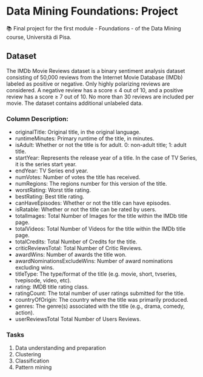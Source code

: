 
<h1> <b> Data Mining Foundations: Project </b> </h1> 
📚 Final project for the first module - Foundations - of the Data Mining course, Università di Pisa.

<h2> Dataset </h2>
The IMDb Movie Reviews dataset is a binary sentiment analysis dataset consisting of 50,000 reviews from the Internet Movie Database (IMDb) labeled as positive or negative. Only highly polarizing reviews are considered. A negative review has a score ≤ 4 out of 10, and a positive review has a score ≥ 7 out of 10. No more than 30 reviews are included per movie. The dataset contains additional unlabeled data.

<h3> Column Description: </h3>

- originalTitle: 		Original title, in the original language.
- runtimeMinutes: 		Primary runtime of the title, in minutes.
- isAdult: 			Whether or not the title is for adult. 0: non-adult title; 1: adult title.
- startYear: 			Represents the release year of a title. In the case of TV Series, it is the series start year.
- endYear: 			TV Series end year.
- numVotes: 			Number of votes the title has received.
- numRegions: 	 		The regions number for this version of the title.
- worstRating: 			Worst title rating.
- bestRating: 			Best title rating.
- canHaveEpisodes:		Whether or not the title can have episodes.
- isRatable: 			Whether or not the title can be rated by users.
- totalImages:			Total Number of Images for the title within the IMDb title page.
- totalVideos: 			Total Number of Videos for the title within the IMDb title page.
- totalCredits:			Total Number of Credits for the title.
- criticReviewsTotal:		Total Number of Critic Reviews.
- awardWins:			Number of awards the title won.
- awardNominationsExcludeWins: 	Number of award nominations excluding wins.
- titleType:			The type/format of the title (e.g. movie, short, tvseries, tvepisode, video, etc).
- rating:			IMDB title rating class.
- ratingCount: 			The total number of user ratings submitted for the title.
- countryOfOrigin: 		The country where the title was primarily produced.
- genres: 			The genre(s) associated with the title (e.g., drama, comedy, action).
- userReviewsTotal  		Total Number of Users Reviews.

<h3> Tasks </h3>

1. Data understanding and preparation
2. Clustering
3. Classification
4. Pattern mining